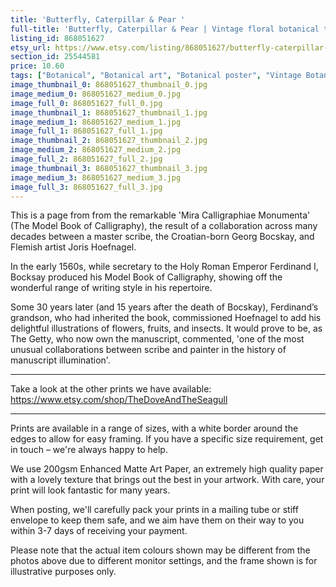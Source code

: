```yaml
---
title: 'Butterfly, Caterpillar & Pear '
full-title: 'Butterfly, Caterpillar & Pear | Vintage floral botanical typographic art print for nature and literature lovers | Model Book of Calligraphy'
listing_id: 868051627
etsy_url: https://www.etsy.com/listing/868051627/butterfly-caterpillar-pear-vintage?utm_source=site&utm_medium=api&utm_campaign=api
section_id: 25544581
price: 10.60
tags: ["Botanical", "Botanical art", "Botanical poster", "Vintage Botanical", "Georg Bocskay", "Joris Hoefnagel", "Calligraphic art", "Literature print", "Flower wall art", "Garden fruits", "Nature print", "Butterflies", "Book of Calligraphy"]
image_thumbnail_0: 868051627_thumbnail_0.jpg
image_medium_0: 868051627_medium_0.jpg
image_full_0: 868051627_full_0.jpg
image_thumbnail_1: 868051627_thumbnail_1.jpg
image_medium_1: 868051627_medium_1.jpg
image_full_1: 868051627_full_1.jpg
image_thumbnail_2: 868051627_thumbnail_2.jpg
image_medium_2: 868051627_medium_2.jpg
image_full_2: 868051627_full_2.jpg
image_thumbnail_3: 868051627_thumbnail_3.jpg
image_medium_3: 868051627_medium_3.jpg
image_full_3: 868051627_full_3.jpg
---
```

This is a page from from the remarkable &#39;Mira Calligraphiae Monumenta&#39; (The Model Book of Calligraphy), the result of a collaboration across many decades between a master scribe, the Croatian-born Georg Bocskay, and Flemish artist Joris Hoefnagel. 

In the early 1560s, while secretary to the Holy Roman Emperor Ferdinand I, Bocksay produced his Model Book of Calligraphy, showing off the wonderful range of writing style in his repertoire. 

Some 30 years later (and 15 years after the death of Bocskay), Ferdinand’s grandson, who had inherited the book, commissioned Hoefnagel to add his delightful illustrations of flowers, fruits, and insects. It would prove to be, as The Getty, who now own the manuscript, commented, &#39;one of the most unusual collaborations between scribe and painter in the history of manuscript illumination&#39;. 

---

Take a look at the other prints we have available:
https://www.etsy.com/shop/TheDoveAndTheSeagull

---

Prints are available in a range of sizes, with a white border around the edges to allow for easy framing. If you have a specific size requirement, get in touch – we&#39;re always happy to help.

We use 200gsm Enhanced Matte Art Paper, an extremely high quality paper with a lovely texture that brings out the best in your artwork. With care, your print will look fantastic for many years.

When posting, we&#39;ll carefully pack your prints in a mailing tube or stiff envelope to keep them safe, and we aim have them on their way to you within 3-7 days of receiving your payment.

Please note that the actual item colours shown may be different from the photos above due to different monitor settings, and the frame shown is for illustrative purposes only.
